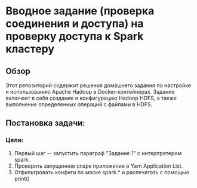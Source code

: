 # Вводное задание (проверка соединения и доступа) на проверку доступа к Spark кластеру

## Обзор

Этот репозиторий содержит решения домашнего задания по настройке и использованию Apache Hadoop в Docker-контейнерах. Задание включает в себя создание и конфигурацию Hadoop HDFS, а также выполнение определенных операций с файлами в HDFS.

## Постановка задачи:

### Цели:
1. Первый шаг -- запустить параграф "Задание 1" с интерпретером spark.
2. Проверить запущенное спарк приложение в Yarn Application List. 
3. Отфильтровать конфиги по маске spark.* и распечатать с помощью print()

